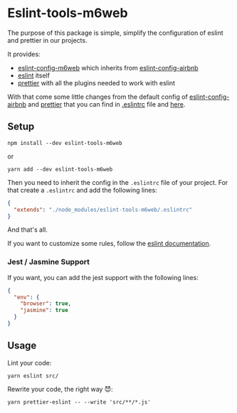 # Eslint-tools-m6web
The purpose of this package is simple, simplify the configuration of eslint and prettier in our projects.

It provides: 
- [eslint-config-m6web](https://github.com/M6Web/eslint-config-m6web) which inherits from [eslint-config-airbnb](https://github.com/airbnb/javascript)
- [eslint](https://eslint.org/) itself
- [prettier](https://github.com/prettier/prettier) with all the plugins needed to work with eslint

With that come some little changes from the default config of [eslint-config-airbnb](https://github.com/airbnb/javascript) and [prettier](https://github.com/prettier/prettier) that you can find in [.eslintrc](.eslintrc) file and [here](https://github.com/M6Web/eslint-config-m6web/blob/master/index.js).

## Setup

```shell
npm install --dev eslint-tools-m6web
```

or 

```shell
yarn add --dev eslint-tools-m6web
```

Then you need to inherit the config in the `.eslintrc` file of your project. For that create a `.eslintrc` and add the following lines:
```json
{
  "extends": "./node_modules/eslint-tools-m6web/.eslintrc"
}
```

And that's all.

If you want to customize some rules, follow the [eslint documentation](https://eslint.org/docs/user-guide/configuring). 

### Jest / Jasmine Support

If you want, you can add the jest support with the following lines: 

```json
{
  "env": {
    "browser": true,
    "jasmine": true
  }
}
```

## Usage
Lint your code:
```shell
yarn eslint src/
```

Rewrite your code, the right way :smiling_imp::
```shell
yarn prettier-eslint -- --write 'src/**/*.js'
```
